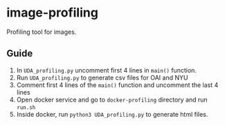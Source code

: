 # image-profiling
Profiling tool for images.

## Guide

1. In `UDA_profiling.py` uncomment first 4 lines in `main()` function.
2. Run `UDA_profiling.py` to generate csv files for OAI and NYU
3. Comment first 4 lines of the `main()` function and uncomment the last 4 lines
4. Open docker service and go to `docker-profiling` directory and run `run.sh`
5. Inside docker, run `python3 UDA_profiling.py` to generate html files.
